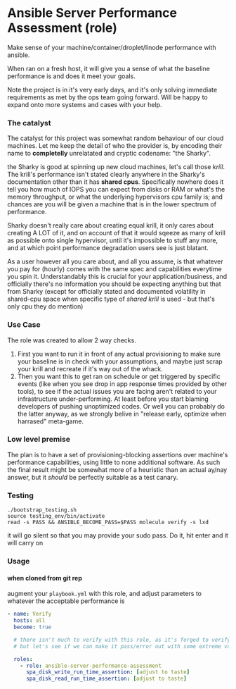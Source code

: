 # Ansible Server Performance Assessment (role)
Make sense of your machine/container/droplet/linode performance with ansible.

When ran on a fresh host, it will give you a sense of what the baseline performance is and does it meet your goals.

Note the project is in it's very early days, and it's only solving immediate requirements as met by the ops team going forward.
Will be happy to expand onto more systems and cases with your help.

### The catalyst

The catalyst for this project was somewhat random behaviour of our cloud machines. Let me keep the detail of who the provider is, by encoding their name to **completelly** unrelatated and cryptic codename: "the Sharky".

the Sharky is good at spinning up new cloud machines, let's call those *krill*. The krill's performance isn't stated clearly anywhere in the Sharky's documentation other than it has __shared cpus__. Specifically nowhere does it tell you how much of IOPS you can expect from disks or RAM or what's the memory throughput, or what the underlying hypervisors cpu family is; and chances are you will be given a machine that is in the lower spectrum of performance. 

Sharky doesn't really care about creating equal krill, it only cares about creating A LOT of it, and on account of that it would sqeeze as many of krill as possible onto single hypervisor, until it's impossible to stuff any more, and at which point performance degradation users see is just blatant.

As a user however all you care about, and all you assume, is that whatever you pay for (hourly) comes with the same spec and capabilities everytime you spin it. Understandably this is crucial for your application/business, and officially there's no information you should be expecting anything but that from Sharky (except for officially stated and documented volatility in shared-cpu space when specific type of *shared krill* is used - but that's only cpu they do mention)

### Use Case

The role was created to allow 2 way checks. 

1. First you want to run it in front of any actual provisioning to make sure your baseline is in check with your assumptions, and maybe just scrap your krill and recreate if it's way out of the whack.
2. Then you want this to get ran on schedule or get triggered by specific events (like when you see drop in app response times provided by other tools), to see if the actual issues you are facing aren't related to your infrastructure under-performing. At least before you start blaming developers of pushing unoptimized codes. Or well you can probably do the latter anyway, as we strongly belive in "release early, optimize when harrased" meta-game.


### Low level premise


The plan is to have a set of provisioning-blocking assertions over machine's performance capabilities, using little to none additional software.
As such the final result might be somewhat more of a heuristic than an actual ay/nay answer, but it *should* be perfectly suitable as a test canary.


### Testing

```shell script
./bootstrap_testing.sh
source testing_env/bin/activate
read -s PASS && ANSIBLE_BECOME_PASS=$PASS molecule verify -s lxd
```

it will go silent so that you may provide your sudo pass. Do it, hit enter and it will carry on

### Usage

#### when cloned from git rep

augment your `playbook.yml` with this role, and adjust parameters to whatever the acceptable performance is

```yaml
- name: Verify
  hosts: all
  become: true

  # there isn't much to verify with this role, as it's forged to verify stuff only and not change any state
  # but let's see if we can make it pass/error out with some extreme values

  roles:
    - role: ansible-server-performance-assessment
      spa_disk_write_run_time_assertion: [adjust to taste]
      spa_disk_read_run_time_assertion: [adjust to taste]
```
      





